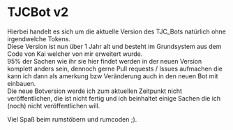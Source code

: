 # TJCBot v2
Hierbei handelt es sich um die aktuelle Version des TJC_Bots natürlich ohne irgendwelche Tokens. \
Diese Version ist nun über 1 Jahr alt und besteht im Grundsystem aus dem Code von Kai welcher von mir erweitert wurde. \
95% der Sachen wie ihr sie hier findet werden in der neuen Version komplett anders sein, dennoch gerne Pull requests / Issues aufmachen die kann ich dann als amerkung bzw Veränderung auch in den neuen Bot mit einbauen.\
Die neue Botversion werde ich zum aktuellen Zeitpunkt nicht veröffentlichen, die ist nicht fertig und ich beinhaltet einige Sachen die ich (noch) nicht veröffentlichen will.

Viel Spaß beim rumstöbern und rumcoden ;).